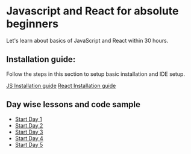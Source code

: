 # Javascript and React for absolute beginners

Let's learn about basics of JavaScript and React within 30 hours.

## Installation guide:

Follow the steps in this section to setup basic installation and IDE setup.

[JS Installation guide](/setup.md)
[React Installation guide](/react-setup.md)

## Day wise lessons and code sample

- [Start Day 1](/Day%201/)
- [Start Day 2](/Day%202/)
- [Start Day 3](/Day%203/)
- [Start Day 4](/Day%204/) 
- [Start Day 5](/Day%205/)
